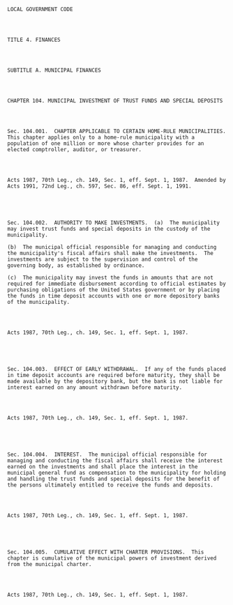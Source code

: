 ﻿
    
    
    	
    					
    
    
    LOCAL GOVERNMENT CODE
    
      
    
    
    TITLE 4. FINANCES
    
      
    
    
    SUBTITLE A. MUNICIPAL FINANCES
    
      
    
    
    CHAPTER 104. MUNICIPAL INVESTMENT OF TRUST FUNDS AND SPECIAL DEPOSITS
    
      
    
    
    Sec. 104.001.  CHAPTER APPLICABLE TO CERTAIN HOME-RULE MUNICIPALITIES.  This chapter applies only to a home-rule municipality with a population of one million or more whose charter provides for an elected comptroller, auditor, or treasurer.
    
    
    
    
    Acts 1987, 70th Leg., ch. 149, Sec. 1, eff. Sept. 1, 1987.  Amended by Acts 1991, 72nd Leg., ch. 597, Sec. 86, eff. Sept. 1, 1991.
    
    
    
    
    
    Sec. 104.002.  AUTHORITY TO MAKE INVESTMENTS.  (a)  The municipality may invest trust funds and special deposits in the custody of the municipality.
    
    (b)  The municipal official responsible for managing and conducting the municipality's fiscal affairs shall make the investments.  The investments are subject to the supervision and control of the governing body, as established by ordinance.
    
    (c)  The municipality may invest the funds in amounts that are not required for immediate disbursement according to official estimates by purchasing obligations of the United States government or by placing the funds in time deposit accounts with one or more depository banks of the municipality.
    
    
    
    
    Acts 1987, 70th Leg., ch. 149, Sec. 1, eff. Sept. 1, 1987.
    
    
    
    
    
    Sec. 104.003.  EFFECT OF EARLY WITHDRAWAL.  If any of the funds placed in time deposit accounts are required before maturity, they shall be made available by the depository bank, but the bank is not liable for interest earned on any amount withdrawn before maturity.
    
    
    
    
    Acts 1987, 70th Leg., ch. 149, Sec. 1, eff. Sept. 1, 1987.
    
    
    
    
    
    Sec. 104.004.  INTEREST.  The municipal official responsible for managing and conducting the fiscal affairs shall receive the interest earned on the investments and shall place the interest in the municipal general fund as compensation to the municipality for holding and handling the trust funds and special deposits for the benefit of the persons ultimately entitled to receive the funds and deposits.
    
    
    
    
    Acts 1987, 70th Leg., ch. 149, Sec. 1, eff. Sept. 1, 1987.
    
    
    
    
    
    Sec. 104.005.  CUMULATIVE EFFECT WITH CHARTER PROVISIONS.  This chapter is cumulative of the municipal powers of investment derived from the municipal charter.
    
    
    
    
    Acts 1987, 70th Leg., ch. 149, Sec. 1, eff. Sept. 1, 1987.
    
    
    
    
    				
